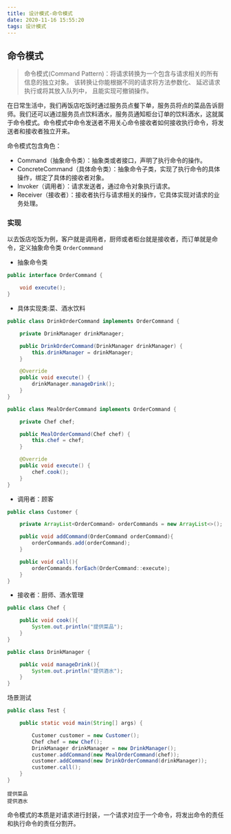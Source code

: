 ```yaml
---
title: 设计模式-命令模式
date: 2020-11-16 15:55:20
tags: 设计模式
---
```


## 命令模式
> 命令模式(Command Pattern)：将请求转换为一个包含与请求相关的所有信息的独立对象。 该转换让你能根据不同的请求将方法参数化、 延迟请求执行或将其放入队列中， 且能实现可撤销操作。

在日常生活中，我们再饭店吃饭时通过服务员点餐下单，服务员将点的菜品告诉厨师。我们还可以通过服务员点饮料酒水，服务员通知柜台订单的饮料酒水，这就属于命令模式。命令模式中命令发送者不用关心命令接收者如何接收执行命令，将发送者和接收者独立开来。

命令模式包含角色：  
- Command（抽象命令类）：抽象类或者接口，声明了执行命令的操作。
- ConcreteCommand（具体命令类）：抽象命令子类，实现了执行命令的具体操作，绑定了具体的接收者对象。
- Invoker（调用者）：请求发送者，通过命令对象执行请求。
- Receiver（接收者）：接收者执行与请求相关的操作，它具体实现对请求的业务处理。
<!--more-->
### 实现
以去饭店吃饭为例，客户就是调用者，厨师或者柜台就是接收者，而订单就是命令，定义抽象命令类 `OrderCommmand`

- 抽象命令类

```java
public interface OrderCommand {

    void execute();
}
```

- 具体实现类:菜、酒水饮料

```java
public class DrinkOrderCommand implements OrderCommand {

    private DrinkManager drinkManager;

    public DrinkOrderCommand(DrinkManager drinkManager) {
        this.drinkManager = drinkManager;
    }

    @Override
    public void execute() {
        drinkManager.manageDrink();
    }
}
```
```java
public class MealOrderCommand implements OrderCommand {

    private Chef chef;

    public MealOrderCommand(Chef chef) {
        this.chef = chef;
    }

    @Override
    public void execute() {
        chef.cook();
    }
}
```

- 调用者：顾客

```java
public class Customer {

    private ArrayList<OrderCommand> orderCommands = new ArrayList<>();

    public void addCommand(OrderCommand orderCommand){
        orderCommands.add(orderCommand);
    }

    public void call(){
        orderCommands.forEach(OrderCommand::execute);
    }
}
```

- 接收者：厨师、酒水管理

```java
public class Chef {

    public void cook(){
        System.out.println("提供菜品");
    }
}

public class DrinkManager {

    public void manageDrink(){
        System.out.println("提供酒水");
    }
}
```

场景测试
```java
public class Test {

    public static void main(String[] args) {

        Customer customer = new Customer();
        Chef chef = new Chef();
        DrinkManager drinkManager = new DrinkManager();
        customer.addCommand(new MealOrderCommand(chef));
        customer.addCommand(new DrinkOrderCommand(drinkManager));
        customer.call();
    }
}

```
```
提供菜品
提供酒水
```

命令模式的本质是对请求进行封装，一个请求对应于一个命令，将发出命令的责任和执行命令的责任分割开。